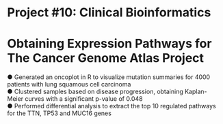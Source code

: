 # Project #10: Clinical Bioinformatics
# Obtaining Expression Pathways for The Cancer Genome Atlas Project

● Generated an oncoplot in R to visualize mutation summaries for 4000 patients with lung squamous cell carcinoma                  
● Clustered samples based on disease progression, obtaining Kaplan-Meier curves with a significant p-value of 0.048               
● Performed differential analysis to extract the top 10 regulated pathways for the TTN, TP53 and MUC16 genes                          
